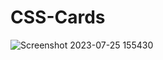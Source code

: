 # CSS-Cards
![Screenshot 2023-07-25 155430](https://github.com/Mohamedali678/CSS-Cards/assets/88269367/049eac06-6cfe-4bd1-a6cd-362968bd33b6)
